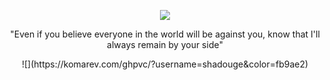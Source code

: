 <p align=center><img src="https://media1.tenor.com/m/x-6F8k8vgwIAAAAC/fearless-year-of-shadow-year-of-shadow.gif"/>
<p align=center>"Even if you believe everyone in the world will be against you, know that I'll always remain by your side"
<p align=center>![](https://komarev.com/ghpvc/?username=shadouge&color=fb9ae2)
